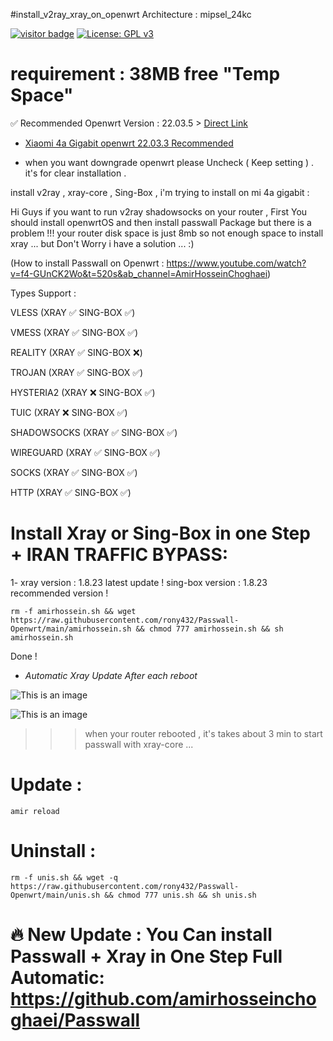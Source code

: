 #install_v2ray_xray_on_openwrt
Architecture : mipsel_24kc 

[![visitor badge](https://img.shields.io/badge/Chat%20on-Telegram-blue.svg)](https://t.me/AmirHosseinTSL) [![License: GPL v3](https://img.shields.io/badge/License-GPLv3-blue.svg)](https://www.gnu.org/licenses/gpl-3.0)


# requirement : 38MB free "Temp Space"


✅ Recommended Openwrt Version : 22.03.5 > [Direct Link](https://downloads.openwrt.org/releases/22.03.5/targets/ramips/mt7621/)


* [Xiaomi 4a Gigabit openwrt 22.03.3 Recommended](https://archive.openwrt.org/releases/22.03.3/targets/ramips/mt7621/openwrt-22.03.3-ramips-mt7621-xiaomi_mi-router-4a-gigabit-squashfs-sysupgrade.bin)

* when you want downgrade openwrt please Uncheck ( Keep setting ) . it's for clear installation .


install v2ray , xray-core , Sing-Box , i'm trying to install on mi 4a gigabit :

Hi Guys if you want to run v2ray shadowsocks on your router , First You should install openwrtOS and then install passwall Package 
but there is a problem !!! your router disk space is just 8mb so not enough space to install xray ...
but Don't Worry i have a solution ... :)

(How to install Passwall on Openwrt : https://www.youtube.com/watch?v=f4-GUnCK2Wo&t=520s&ab_channel=AmirHosseinChoghaei)

Types Support :

VLESS (XRAY ✅ SING-BOX ✅)

VMESS (XRAY ✅ SING-BOX ✅)

REALITY (XRAY ✅ SING-BOX ❌)

TROJAN (XRAY ✅ SING-BOX ✅)

HYSTERIA2 (XRAY ❌ SING-BOX ✅)

TUIC (XRAY ❌ SING-BOX ✅)

SHADOWSOCKS (XRAY ✅ SING-BOX ✅)

WIREGUARD (XRAY ✅ SING-BOX ✅)

SOCKS (XRAY ✅ SING-BOX ✅)

HTTP (XRAY ✅ SING-BOX ✅)

# Install Xray or Sing-Box in one Step + IRAN TRAFFIC BYPASS:

1- xray version : 1.8.23 latest update ! 
sing-box version : 1.8.23 recommended version ! 

```
rm -f amirhossein.sh && wget https://raw.githubusercontent.com/rony432/Passwall-Openwrt/main/amirhossein.sh && chmod 777 amirhossein.sh && sh amirhossein.sh
```

Done !

- *Automatic Xray Update After each reboot*


![This is an image](https://pars-space.ir/wp-content/uploads/2023/09/v2ray-openwrt.jpg)



![This is an image](https://pars-space.ir/wp-content/uploads/2023/09/passwall-openwrt-1.jpg)

>>> when your router rebooted , it's takes about 3 min to start passwall with xray-core ...




# Update :

```
amir reload
```


# Uninstall :

```
rm -f unis.sh && wget -q https://raw.githubusercontent.com/rony432/Passwall-Openwrt/main/unis.sh && chmod 777 unis.sh && sh unis.sh
```




# 🔥 New Update : You Can install Passwall + Xray in One Step Full Automatic: https://github.com/amirhosseinchoghaei/Passwall 


